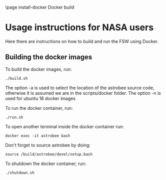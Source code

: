 \page install-docker Docker build

# Usage instructions for NASA users

Here there are instructions on how to build and run the FSW using Docker.


## Building the docker images

To build the docker images, run:
    
    ./build.sh
The option -a is used to select the location of the astrobee source code, otherwise it is assumed we are in the scripts/docker folder.
The option -n is used for ubuntu 18 docker images

To run the docker container, run:

    ./run.sh

To open another terminal inside the docker container run:

    docker exec -it astrobee bash

Don't forget to source astrobee by doing:

	source /build/astrobee/devel/setup.bash

To shutdown the docker container, run:

    ./shutdown.sh